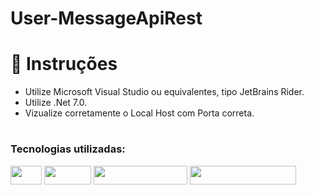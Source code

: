 # User-MessageApiRest

# 📂 Instruções
- Utilize Microsoft Visual Studio ou equivalentes, tipo JetBrains Rider.
- Utilize .Net 7.0.
- Vizualize corretamente o Local Host com Porta correta.





#
### Tecnologias utilizadas: 
<img width="50" height="30" src ="https://img.shields.io/badge/C%23-239120?style=for-the-badge&logo=c-sharp&logoColor=white" />  <img width="75" height="30" src ="https://img.shields.io/badge/.NET-5C2D91?style=for-the-badge&logo=.net&logoColor=white" /> 
<img width="150" height="30" src= "https://img.shields.io/badge/Visual_Studio-5C2D91?style=for-the-badge&logo=visual%20studio&logoColor=white" />
<img width="170" height="30" src ="https://img.shields.io/badge/Microsoft_SQL_Server-CC2927?style=for-the-badge&logo=microsoft-sql-server&logoColor=white" /> 
